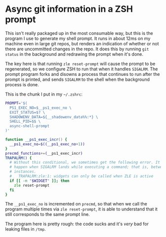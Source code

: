 # Async git information in a ZSH prompt

This isn't really packaged up in the most consumable way, but this is the
program I use to generate my shell prompt. It runs in about 12ms on my machine
even in large git repos, but renders an indication of whether or not there are
uncommitted changes in the repo. It does this by running `git status` in the
background and redrawing the prompt when it's done.

The key here is that running `zle reset-prompt` will cause the prompt to be
regenerated, so we configure ZSH to run that when it handles `SIGALRM`. The
prompt program forks and disowns a process that continues to run after the
prompt is printed, and sends `SIGALRM` to the shell when the background process
is done.

This is the chunk I put in my `~/.zshrc`:

```zsh
PROMPT='$(
  PS1_EXEC_NO=$__ps1_exec_no \
  EXIT_STATUS=$? \
  SHADOWENV_DATA=${__shadowenv_data%%:*} \
  SHELL_PID=$$ \
  async-shell-prompt
)'

function __ps1_exec_incr() {
  __ps1_exec_no=$((__ps1_exec_no+1))
}
precmd_functions+=(__ps1_exec_incr)
TRAPALRM() {
  # Without this conditional, we sometimes get the following error. It seems to
  # happen when SIGALRM lands while executing a command; that is, between ZLE
  # instances.
  #   TRAPALRM:zle:1: widgets can only be called when ZLE is active
  if [[ -n "$WIDGET" ]]; then
    zle reset-prompt
  fi
}
```

The `__ps1_exec_no` is incremented on `precmd`, so that when we call the program
multiple times via `zle reset-prompt`, it is able to understand that it still
corresponds to the same prompt line.

The program here is pretty rough: the code sucks and it's _very_ bad for leaking
files in `/tmp`.

